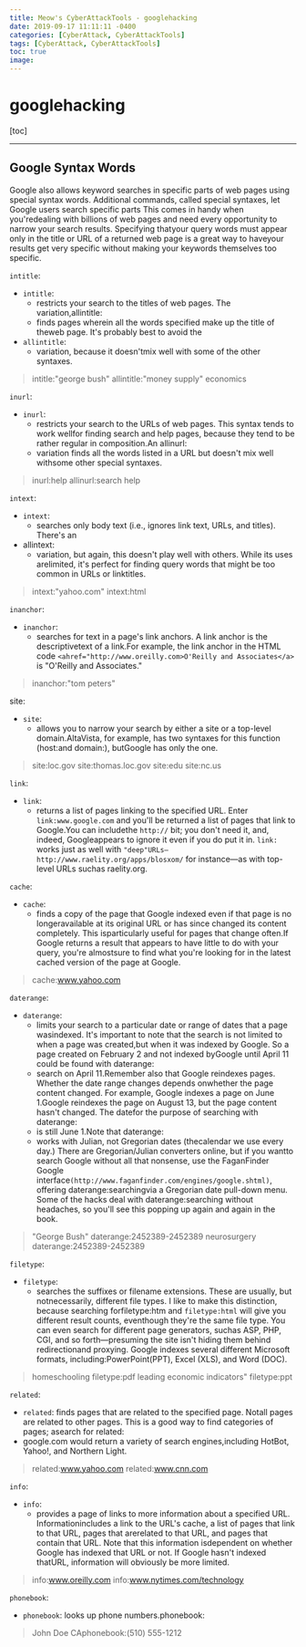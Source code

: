 ```yaml
---
title: Meow's CyberAttackTools - googlehacking
date: 2019-09-17 11:11:11 -0400
categories: [CyberAttack, CyberAttackTools]
tags: [CyberAttack, CyberAttackTools]
toc: true
image:
---
```


# googlehacking

[toc]

---

## Google Syntax Words

Google also allows keyword searches in specific parts of web pages using special syntax words. Additional commands, called special syntaxes, let Google users search specific parts This comes in handy when you'redealing with billions of web pages and need every opportunity to narrow your search results. Specifying thatyour query words must appear only in the title or URL of a returned web page is a great way to haveyour results get very specific without making your keywords themselves too specific.

`intitle`:
- `intitle`:
  - restricts your search to the titles of web pages. The variation,allintitle:
  - finds pages wherein all the words specified make up the title of theweb page. It's probably best to avoid the 
- `allintitle`:
  - variation, because it doesn'tmix well with some of the other syntaxes.
> intitle:"george bush"
> allintitle:"money supply" economics

`inurl`:
- `inurl`:
  - restricts your search to the URLs of web pages. This syntax tends to work wellfor finding search and help pages, because they tend to be rather regular in composition.An allinurl:
  - variation finds all the words listed in a URL but doesn't mix well withsome other special syntaxes.

> inurl:help
> allinurl:search help

`intext`:
- `intext`:
  - searches only body text (i.e., ignores link text, URLs, and titles). There's an
- allintext:
  - variation, but again, this doesn't play well with others. While its uses arelimited, it's perfect for finding query words that might be too common in URLs or linktitles.
> intext:"yahoo.com"
> intext:html


`inanchor`:
- `inanchor`:
  - searches for text in a page's link anchors. A link anchor is the descriptivetext of a link.For example, the link anchor in the HTML code `<ahref="http://www.oreilly.com>O'Reilly and Associates</a>` is "O'Reilly and Associates."

> inanchor:"tom peters"

site:
- `site`:
  - allows you to narrow your search by either a site or a top-level domain.AltaVista, for example, has two syntaxes for this function (host:and domain:), butGoogle has only the one.

> site:loc.gov
> site:thomas.loc.gov
> site:edu
> site:nc.us

`link`:
- `link`:
  - returns a list of pages linking to the specified URL. Enter `link:www.google.com` and you'll be returned a list of pages that link to Google.You can includethe `http://` bit; you don't need it, and, indeed, Googleappears to ignore it even if you do put it in. `link:` works just as well with `"deep"URLs—http://www.raelity.org/apps/blosxom/` for instance—as with top-level URLs suchas raelity.org.

`cache`:
- `cache`:
  - finds a copy of the page that Google indexed even if that page is no longeravailable at its original URL or has since changed its content completely. This isparticularly useful for pages that change often.If Google returns a result that appears to have little to do with your query, you're almostsure to find what you're looking for in the latest cached version of the page at Google.
> cache:www.yahoo.com

`daterange`:
- `daterange`:
  - limits your search to a particular date or range of dates that a page wasindexed. It's important to note that the search is not limited to when a page was created,but when it was indexed by Google. So a page created on February 2 and not indexed byGoogle until April 11 could be found with daterange:
  - search on April 11.Remember also that Google reindexes pages. Whether the date range changes depends onwhether the page content changed. For example, Google indexes a page on June 1.Google reindexes the page on August 13, but the page content hasn't changed. The datefor the purpose of searching with daterange:
  - is still June 1.Note that daterange:
  - works with Julian, not Gregorian dates (thecalendar we use every day.) There are Gregorian/Julian converters online, but if you wantto search Google without all that nonsense, use the FaganFinder Google interface`(http://www.faganfinder.com/engines/google.shtml)`, offering daterange:searchingvia a Gregorian date pull-down menu. Some of the hacks deal with daterange:searching without headaches, so you'll see this popping up again and again in the book.
> "George Bush" daterange:2452389-2452389
> neurosurgery daterange:2452389-2452389


`filetype`:
- `filetype`:
  - searches the suffixes or filename extensions. These are usually, but notnecessarily, different file types. I like to make this distinction, because searching forfiletype:htm and `filetype:html` will give you different result counts, eventhough they're the same file type. You can even search for different page generators, suchas ASP, PHP, CGI, and so forth—presuming the site isn't hiding them behind redirectionand proxying. Google indexes several different Microsoft formats, including:PowerPoint(PPT), Excel (XLS), and Word (DOC).
> homeschooling filetype:pdf
> leading economic indicators"  filetype:ppt


`related`:
- `related`: finds pages that are related to the specified page. Notall pages are related to other pages. This is a good way to find categories of pages; asearch for related:
- google.com would return a variety of search engines,including HotBot, Yahoo!, and Northern Light.
> related:www.yahoo.com
> related:www.cnn.com


`info`:
- `info`:
  - provides a page of links to more information about a specified URL. Informationincludes a link to the URL's cache, a list of pages that link to that URL, pages that arerelated to that URL, and pages that contain that URL. Note that this information isdependent on whether Google has indexed that URL or not. If Google hasn't indexed thatURL, information will obviously be more limited.
> info:www.oreilly.com
> info:www.nytimes.com/technology


`phonebook`:
- `phonebook`: looks up phone numbers.phonebook:
> John Doe CAphonebook:(510) 555-1212